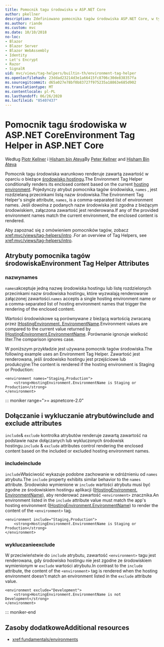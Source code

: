 ```yaml
---
title: Pomocnik tagu środowiska w ASP.NET Core
author: pkellner
description: Zdefiniowano pomocnika tagów środowiska ASP.NET Core, w tym wszystkie właściwości
ms.author: riande
ms.custom: mvc
ms.date: 10/10/2018
no-loc:
- Blazor
- Blazor Server
- Blazor WebAssembly
- Identity
- Let's Encrypt
- Razor
- SignalR
uid: mvc/views/tag-helpers/builtin-th/environment-tag-helper
ms.openlocfilehash: 23ddad23214d3e1a66415fc8706c30de838357fa
ms.sourcegitcommit: d65a027e78bf0b83727f975235a18863e685d902
ms.translationtype: MT
ms.contentlocale: pl-PL
ms.lasthandoff: 06/26/2020
ms.locfileid: "85407437"
---
```

# <a name="environment-tag-helper-in-aspnet-core"></a><span data-ttu-id="d15cc-103">Pomocnik tagu środowiska w ASP.NET Core</span><span class="sxs-lookup"><span data-stu-id="d15cc-103">Environment Tag Helper in ASP.NET Core</span></span>

<span data-ttu-id="d15cc-104">Według [Piotr Kellner](https://peterkellner.net) i [Hisham bin Ateya](https://twitter.com/hishambinateya)</span><span class="sxs-lookup"><span data-stu-id="d15cc-104">By [Peter Kellner](https://peterkellner.net) and [Hisham Bin Ateya](https://twitter.com/hishambinateya)</span></span>

<span data-ttu-id="d15cc-105">Pomocnik tagu środowiska warunkowo renderuje zawartą zawartość w oparciu o bieżące [środowisko hostingu](xref:fundamentals/environments).</span><span class="sxs-lookup"><span data-stu-id="d15cc-105">The Environment Tag Helper conditionally renders its enclosed content based on the current [hosting environment](xref:fundamentals/environments).</span></span> <span data-ttu-id="d15cc-106">Pojedynczy atrybut pomocnika tagów środowiska, `names` , jest rozdzielaną przecinkami listą nazw środowiska.</span><span class="sxs-lookup"><span data-stu-id="d15cc-106">The Environment Tag Helper's single attribute, `names`, is a comma-separated list of environment names.</span></span> <span data-ttu-id="d15cc-107">Jeśli dowolna z podanych nazw środowiska jest zgodna z bieżącym środowiskiem, załączona zawartość jest renderowana.</span><span class="sxs-lookup"><span data-stu-id="d15cc-107">If any of the provided environment names match the current environment, the enclosed content is rendered.</span></span>

<span data-ttu-id="d15cc-108">Aby zapoznać się z omówieniem pomocników tagów, zobacz <xref:mvc/views/tag-helpers/intro> .</span><span class="sxs-lookup"><span data-stu-id="d15cc-108">For an overview of Tag Helpers, see <xref:mvc/views/tag-helpers/intro>.</span></span>

## <a name="environment-tag-helper-attributes"></a><span data-ttu-id="d15cc-109">Atrybuty pomocnika tagów środowiska</span><span class="sxs-lookup"><span data-stu-id="d15cc-109">Environment Tag Helper Attributes</span></span>

### <a name="names"></a><span data-ttu-id="d15cc-110">nazwy</span><span class="sxs-lookup"><span data-stu-id="d15cc-110">names</span></span>

<span data-ttu-id="d15cc-111">`names`akceptuje jedną nazwę środowiska hostingu lub listę rozdzielonych przecinkami nazw środowiska hostingu, które wyzwalają renderowanie załączonej zawartości.</span><span class="sxs-lookup"><span data-stu-id="d15cc-111">`names` accepts a single hosting environment name or a comma-separated list of hosting environment names that trigger the rendering of the enclosed content.</span></span>

<span data-ttu-id="d15cc-112">Wartości środowiskowe są porównywane z bieżącą wartością zwracaną przez [IHostingEnvironment. EnvironmentName](xref:Microsoft.AspNetCore.Hosting.IHostingEnvironment.EnvironmentName*).</span><span class="sxs-lookup"><span data-stu-id="d15cc-112">Environment values are compared to the current value returned by [IHostingEnvironment.EnvironmentName](xref:Microsoft.AspNetCore.Hosting.IHostingEnvironment.EnvironmentName*).</span></span> <span data-ttu-id="d15cc-113">Porównanie ignoruje wielkość liter.</span><span class="sxs-lookup"><span data-stu-id="d15cc-113">The comparison ignores case.</span></span>

<span data-ttu-id="d15cc-114">W poniższym przykładzie jest używana pomocnik tagów środowiska.</span><span class="sxs-lookup"><span data-stu-id="d15cc-114">The following example uses an Environment Tag Helper.</span></span> <span data-ttu-id="d15cc-115">Zawartość jest renderowana, jeśli środowisko hostingu jest przejściowe lub produkcyjne:</span><span class="sxs-lookup"><span data-stu-id="d15cc-115">The content is rendered if the hosting environment is Staging or Production:</span></span>

```cshtml
<environment names="Staging,Production">
    <strong>HostingEnvironment.EnvironmentName is Staging or Production</strong>
</environment>
```

::: moniker range=">= aspnetcore-2.0"

## <a name="include-and-exclude-attributes"></a><span data-ttu-id="d15cc-116">Dołączanie i wykluczanie atrybutów</span><span class="sxs-lookup"><span data-stu-id="d15cc-116">include and exclude attributes</span></span>

<span data-ttu-id="d15cc-117">`include`& `exclude` kontrolka atrybutów renderuje zawartą zawartość na podstawie nazw dołączanych lub wykluczonych środowisk hostingu.</span><span class="sxs-lookup"><span data-stu-id="d15cc-117">`include` & `exclude` attributes control rendering the enclosed content based on the included or excluded hosting environment names.</span></span>

### <a name="include"></a><span data-ttu-id="d15cc-118">include</span><span class="sxs-lookup"><span data-stu-id="d15cc-118">include</span></span>

<span data-ttu-id="d15cc-119">`include`Właściwość wykazuje podobne zachowanie w odróżnieniu od `names` atrybutu.</span><span class="sxs-lookup"><span data-stu-id="d15cc-119">The `include` property exhibits similar behavior to the `names` attribute.</span></span> <span data-ttu-id="d15cc-120">Środowisko wymienione w `include` wartości atrybutu musi być zgodne ze środowiskiem hostingu aplikacji ([IHostingEnvironment. EnvironmentName](xref:Microsoft.AspNetCore.Hosting.IHostingEnvironment.EnvironmentName*)), aby renderować zawartość `<environment>` znacznika.</span><span class="sxs-lookup"><span data-stu-id="d15cc-120">An environment listed in the `include` attribute value must match the app's hosting environment ([IHostingEnvironment.EnvironmentName](xref:Microsoft.AspNetCore.Hosting.IHostingEnvironment.EnvironmentName*)) to render the content of the `<environment>` tag.</span></span>

```cshtml
<environment include="Staging,Production">
    <strong>HostingEnvironment.EnvironmentName is Staging or Production</strong>
</environment>
```

### <a name="exclude"></a><span data-ttu-id="d15cc-121">wykluczanie</span><span class="sxs-lookup"><span data-stu-id="d15cc-121">exclude</span></span>

<span data-ttu-id="d15cc-122">W przeciwieństwie do `include` atrybutu, zawartość `<environment>` tagu jest renderowana, gdy środowisko hostingu nie jest zgodne ze środowiskiem wymienionym w `exclude` wartości atrybutu.</span><span class="sxs-lookup"><span data-stu-id="d15cc-122">In contrast to the `include` attribute, the content of the `<environment>` tag is rendered when the hosting environment doesn't match an environment listed in the `exclude` attribute value.</span></span>

```cshtml
<environment exclude="Development">
    <strong>HostingEnvironment.EnvironmentName is not Development</strong>
</environment>
```

::: moniker-end

## <a name="additional-resources"></a><span data-ttu-id="d15cc-123">Zasoby dodatkowe</span><span class="sxs-lookup"><span data-stu-id="d15cc-123">Additional resources</span></span>

* <xref:fundamentals/environments>
